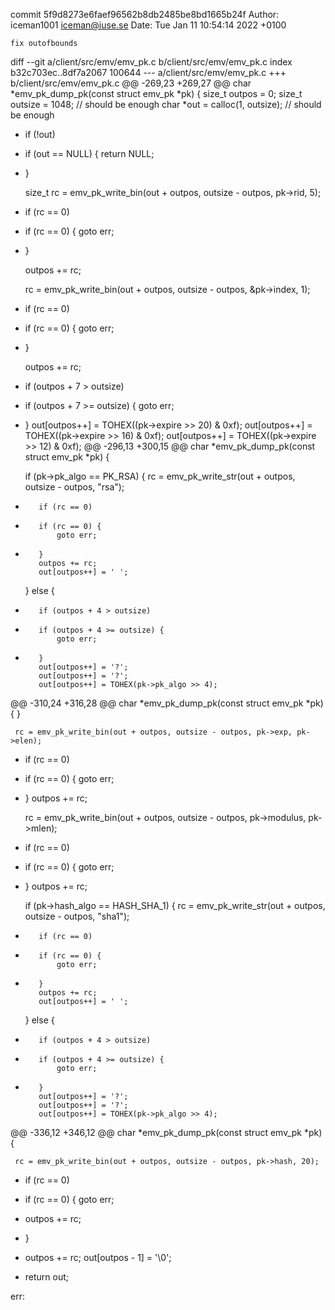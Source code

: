 commit 5f9d8273e6faef96562b8db2485be8bd1665b24f
Author: iceman1001 <iceman@iuse.se>
Date:   Tue Jan 11 10:54:14 2022 +0100

    fix outofbounds

diff --git a/client/src/emv/emv_pk.c b/client/src/emv/emv_pk.c
index b32c703ec..8df7a2067 100644
--- a/client/src/emv/emv_pk.c
+++ b/client/src/emv/emv_pk.c
@@ -269,23 +269,27 @@ char *emv_pk_dump_pk(const struct emv_pk *pk) {
     size_t outpos = 0;
     size_t outsize = 1048;          // should be enough
     char *out = calloc(1, outsize); // should be enough
-    if (!out)
+    if (out == NULL) {
         return NULL;
+    }
 
     size_t rc = emv_pk_write_bin(out + outpos, outsize - outpos, pk->rid, 5);
-    if (rc == 0)
+    if (rc == 0) {
         goto err;
+    }
 
     outpos += rc;
 
     rc = emv_pk_write_bin(out + outpos, outsize - outpos, &pk->index, 1);
-    if (rc == 0)
+    if (rc == 0) {
         goto err;
+    }
 
     outpos += rc;
 
-    if (outpos + 7 > outsize)
+    if (outpos + 7 >= outsize) {
         goto err;
+    }
     out[outpos++] = TOHEX((pk->expire >> 20) & 0xf);
     out[outpos++] = TOHEX((pk->expire >> 16) & 0xf);
     out[outpos++] = TOHEX((pk->expire >> 12) & 0xf);
@@ -296,13 +300,15 @@ char *emv_pk_dump_pk(const struct emv_pk *pk) {
 
     if (pk->pk_algo == PK_RSA) {
         rc = emv_pk_write_str(out + outpos, outsize - outpos, "rsa");
-        if (rc == 0)
+        if (rc == 0) {
             goto err;
+        }
         outpos += rc;
         out[outpos++] = ' ';
     } else {
-        if (outpos + 4 > outsize)
+        if (outpos + 4 >= outsize) {
             goto err;
+        }
         out[outpos++] = '?';
         out[outpos++] = '?';
         out[outpos++] = TOHEX(pk->pk_algo >> 4);
@@ -310,24 +316,28 @@ char *emv_pk_dump_pk(const struct emv_pk *pk) {
     }
 
     rc = emv_pk_write_bin(out + outpos, outsize - outpos, pk->exp, pk->elen);
-    if (rc == 0)
+    if (rc == 0) {
         goto err;
+    }
     outpos += rc;
 
     rc = emv_pk_write_bin(out + outpos, outsize - outpos, pk->modulus, pk->mlen);
-    if (rc == 0)
+    if (rc == 0) {
         goto err;
+    }
     outpos += rc;
 
     if (pk->hash_algo == HASH_SHA_1) {
         rc = emv_pk_write_str(out + outpos, outsize - outpos, "sha1");
-        if (rc == 0)
+        if (rc == 0) {
             goto err;
+        }
         outpos += rc;
         out[outpos++] = ' ';
     } else {
-        if (outpos + 4 > outsize)
+        if (outpos + 4 >= outsize) {
             goto err;
+        }
         out[outpos++] = '?';
         out[outpos++] = '?';
         out[outpos++] = TOHEX(pk->pk_algo >> 4);
@@ -336,12 +346,12 @@ char *emv_pk_dump_pk(const struct emv_pk *pk) {
 
 
     rc = emv_pk_write_bin(out + outpos, outsize - outpos, pk->hash, 20);
-    if (rc == 0)
+    if (rc == 0) {
         goto err;
-    outpos += rc;
+    }
 
+    outpos += rc;
     out[outpos - 1] = '\0';
-
     return out;
 
 err:
